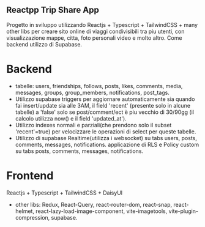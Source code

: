 ## Reactpp Trip Share App
Progetto in sviluppo utilizzando Reactjs + Typescript + TailwindCSS + many other libs per creare sito online di viaggi condivisibili tra piu utenti, con visualizzazione mappe, citta, foto personali video e molto altro. Come backend utilizzo di Supabase.

# Backend
- tabelle: users, friendships, follows, posts, likes, comments, media, messages, groups, group_members, notifications, post_tags.
- Utilizzo supabase triggers per aggiornare automaticamente sia quando fai insert/update sia alle 3AM, il field 'recent' (presente solo in alcune tabelle) a 'false' solo se post/comment/ect è piu vecchio di 30/90gg (il calcolo utilizza now() e il field 'updated_at').
- Utilizzo indexes normali e parziali(che prendono solo il subset 'recent'=true) per velocizzare le operazioni di select per queste tabelle.
- Utilizzo di supabase Realtime(utilizza i websocket) su tabs users, posts, comments, messages, notifications.
applicazione di RLS e Policy custom su tabs posts, comments, messages, notifications.

# Frontend
Reactjs + Typescript + TailwindCSS + DaisyUI
- other libs: Redux, React-Query, react-router-dom, react-snap, react-helmet, react-lazy-load-image-component, vite-imagetools, vite-plugin-compression, supabase.

